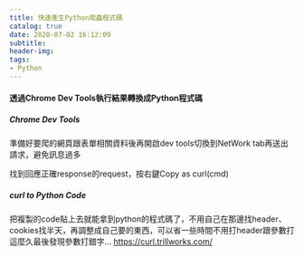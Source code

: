 ```yaml
---
title: 快速產生Python爬蟲程式碼
catalog: true
date: 2020-07-02 16:12:09
subtitle:
header-img:
tags:
- Python
---
```

#### 透過Chrome Dev Tools執行結果轉換成Python程式碼
##### Chrome Dev Tools
準備好要爬的網頁跟表單相關資料後再開啟dev tools切換到NetWork tab再送出請求，避免訊息過多

找到回應正確response的request，按右鍵Copy as curl(cmd)
##### curl to Python Code
把複製的code貼上去就能拿到python的程式碼了，不用自己在那邊找header、cookies找半天，再調整成自己要的東西，可以省一些時間不用打header跟參數打這麼久最後發現參數打錯字...
https://curl.trillworks.com/
